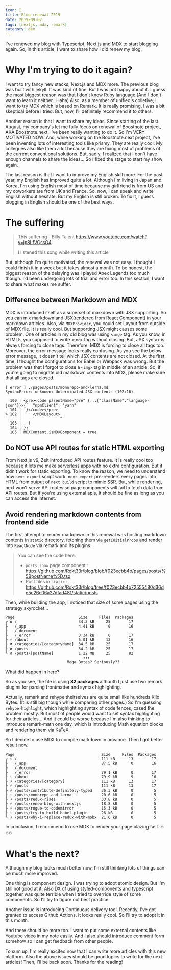 ```yaml
---
icon: 🔨
title: Blog renewal 2019
date: 2019-09-07
tags: [nextjs, mdx, remark]
category: dev
---
```


I've renewed my blog with Typescript, Next.js and MDX to start blogging again. So, in this article, I want to share how I did renew my blog.

# Why I'm trying to do it again?

I want to try fancy new stacks, Next.js and MDX more. The previous blog was built with jekyll. It was kind of fine. But I was not happy about it. I guess the most biggest reason was that I don't know Ruby language.(And I don't want to learn it neither...Haha) Also, as a member of unifiedjs colletive, I want to try MDX which is based on Remark. It is really promising. I was a bit skeptical before I tried. But, now, I'll definitely recommend it to others.

Another reason is that I want to share my ideas. Since starting of the last August, my company's let me fully focus on renewal of Boostnote project, AKA Boostnote.next. I've been really wanting to do it. So I'm VERY MOTIVATED NOW! And, while working on the Boostnote.next project, I've been inventing lots of interesting tools like prismy. They are really cool. My collegues also like them a lot because they are fixing most of problems of the current conventional solutions. But, sadly, I realized that I don't have enough channels to share the ideas... So I fixed the stage to start my show again.

The last reason is that I want to improve my English skill more. For the past year, my English has improved quite a lot. Although I'm living in Japan and Korea, I'm using English most of time because my girlfriend is from US and my coworkers are from UK and France. So, now, I can speak and write English without hesitate. But my English is still broken. To fix it, I guess blogging in English should be one of the best ways.

# The suffering

> This suffering - Billy Talent https://www.youtube.com/watch?v=jp8LfVGssO4
>
> I listened this song while writing this article

But, although I'm quite motivated, the renewal was not easy. I thought I could finish it in a week but it takes almost a month. To be honest, the biggest reason of the delaying was I played Apex Legends too much though. I'd been undergoing lots of trial and error too. In this section, I want to share what makes me suffer.

## Difference between Markdown and MDX

MDX is introduced itself as a superset of markdown with JSX supporting. So you can mix markdown and JSX(rendered from React Component) in your markdown articles. Also, via `MDXProvider`, you could set Layout from outside of MDX file. It is really cool. But supporting JSX might causes some problem. One of articles in my old blog was using `<img>` tag. As you know, in HTML5, you supposed to write `<img>` tag without closing. But, JSX syntax is always forcing to close tags. Therefore, MDX is forcing to close all tags too. Moreover, the error message looks really confusing. As you see the below error message, it doesn't tell which JSX contents are not closed. At the first time, I thought the configurations for Babel or Webpack was wrong. But the problem was that I forgot to close a `<img>` tag in middle of an article. So, if you're going to migrate old markdown contents into MDX, please make sure that all tags are closed.

```
[ error ] ./pages/posts/monorepo-and-lerna.md
SyntaxError: unknown: Unterminated JSX contents (102:16)

  100 | <pre><code parentName="pre" {...{"className":"language-json"}}>{`  "npmClient": "yarn"
  101 | `}</code></pre>
> 102 |     </MDXLayout>
      |                 ^
  103 |   )
  104 | };
  105 | MDXContent.isMDXComponent = true
```

## Do NOT use API routes for static HTML exporting

From Next.js v9, Zeit introduced API routes feature. It is really cool too because it lets me make serverless apps with no extra configuration. But it didn't work for static exporting. To know the reason, we need to understand how `next export` script work. `next export` pre-renders every pages into HTML from output of `next build` script to mimic SSR. But, while rendering, next won't serve API routes so page components will fail to fetch data from API routes. But if you're using external apis, it should be fine as long as you can access the internet.

## Avoid rendering markdown contents from frontend side

The first attempt to render markdown in this renewal was hosting markdown contents in `static` directory, fetching them via `getInitialProps` and render into `ReactNode` via remark and its plugins.

> You can see the code here.
>
> - `posts.show` page component : https://github.com/Rokt33r/blog/blob/f023ecbb4b/pages/posts/%5BpostName%5D.tsx
> - Post files in `static` : https://github.com/Rokt33r/blog/tree/f023ecbb4b72555480d36de5c26c06a27dfad481/static/posts

Then, while building the app, I noticed that size of some pages using the strategy skyrocket...

```
Page                            Size     Files  Packages
┌ σ /                           34.3 kB     25        17
├   /_app                       4.41 kB      0        16
├   /_document
├   /_error                     3.34 kB      0        17
├ ⚡ /about                      5.01 kB     13        16
├ σ /categories/[categoryName]  34.5 kB     25        17
├ σ /posts                      34.2 kB     25        17
└ σ /posts/[postName]           1.22 MB     25        82
                                  ↑↑↑
                           Mega Bytes? Seriously??
```

What did happen in here?

So as you see, the file is using **82 packages** althouth I just use two remark plugins for parsing frontmatter and syntax highlighting.

Actually, remark and rehype theirselves are quite small like hundreds Kilo Bytes. (It is still big though while comparing other pages.) So I'm guessing `rehype-highlight`, which highlighting syntax of code fences, cased the problem mostly. But most of people would want to set syntax highlighting for their articles... And it could be worse because I'm also thinking to introduce remark-math one day, which is introducing Math equation blocks and rendering them via KaTeX.

So I decide to use MDX to compile markdown in advance. Then I got better result now.

```
Page                                      Size     Files  Packages
┌ ⚡ /                                     111 kB      13        17
├   /_app                                 87.5 kB      0        16
├   /_document
├   /_error                               79.1 kB      0        17
├ ⚡ /about                                79.9 kB      9        16
├ ⚡ /categories/[category]                111 kB      13        17
├ ⚡ /posts                                111 kB      13        17
├ ⚡ /posts/contribute-definitely-typed    36.3 kB      0         5
├ ⚡ /posts/monorepo-and-lerna             20.6 kB      0         5
├ ⚡ /posts/redux-rises                    33.8 kB      0         5
├ ⚡ /posts/renew-blog-with-nextjs         18.8 kB      0         5
├ ⚡ /posts/rogue-to-codemirror            15.3 kB      0         5
├ ⚡ /posts/try-to-build-babel-plugin      26 kB        0         5
└ ⚡ /posts/why-i-replace-redux-with-mobx  21.6 kB      0         5
```

In conclusion, I recommend to use MDX to render your page blazing fast. 🔥🔥🔥

# What's the next?

Although my blog looks much better now, I'm still thinking lots of things can be much more improved.

One thing is component design. I was trying to adopt atomic design. But I'm still not good at it. Also DX of using styled-components and typescript together was quite terrible when I tried to override style of some components. So I'll try to figure out best practice.

Another issue is introducing Continuous delivery tool. Recently, I've got granted to access Github Actions. It looks really cool. So I'll try to adopt it in this month.

And there should be more too. I want to put some external contents like Youtube video in my note easily. And I also should introduce comment form somehow so I can get feedback from other people.

To sum up, I'm really excited now that I can write more articles with this new platform. Also the above issues should be good topics to write for the next articles! Then, I'll be back soon. Thanks for the reading!